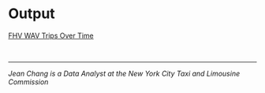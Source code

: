# Output
[FHV WAV Trips Over Time](https://jchang96.github.io/FHV-WAV-Trips-Over-Time/)

<br>
<hr>

*Jean Chang is a Data Analyst at the New York City Taxi and Limousine Commission*
